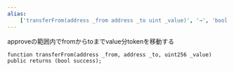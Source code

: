 ```yaml
---
alias:
    ['transferFrom(address _from address _to uint _value)', '→', 'bool']
---
```

approveの範囲内でfromからtoまでvalue分tokenを移動する
```solidity
function transferFrom(address _from, address _to, uint256 _value) public returns (bool success);
```